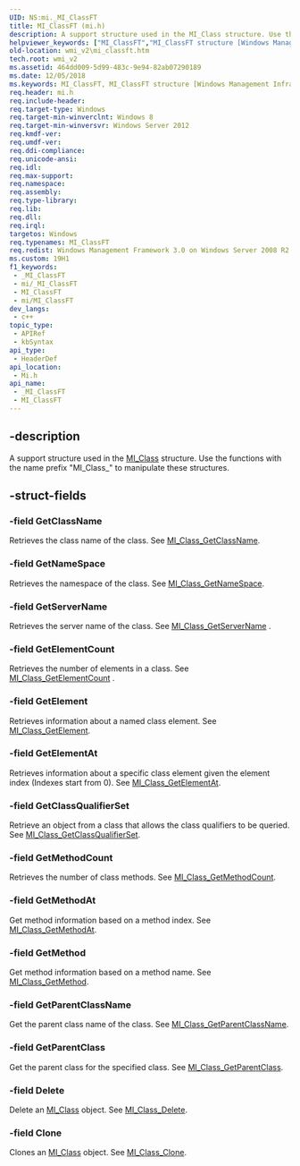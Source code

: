 ```yaml
---
UID: NS:mi._MI_ClassFT
title: MI_ClassFT (mi.h)
description: A support structure used in the MI_Class structure. Use the functions with the name prefix &quot;MI_Class_&quot; to manipulate these structures.
helpviewer_keywords: ["MI_ClassFT","MI_ClassFT structure [Windows Management Infrastructure (MI)]","mi/MI_ClassFT","wmi_v2.mi_classft"]
old-location: wmi_v2\mi_classft.htm
tech.root: wmi_v2
ms.assetid: 464dd009-5d99-483c-9e94-82ab07290189
ms.date: 12/05/2018
ms.keywords: MI_ClassFT, MI_ClassFT structure [Windows Management Infrastructure (MI)], mi/MI_ClassFT, wmi_v2.mi_classft
req.header: mi.h
req.include-header: 
req.target-type: Windows
req.target-min-winverclnt: Windows 8
req.target-min-winversvr: Windows Server 2012
req.kmdf-ver: 
req.umdf-ver: 
req.ddi-compliance: 
req.unicode-ansi: 
req.idl: 
req.max-support: 
req.namespace: 
req.assembly: 
req.type-library: 
req.lib: 
req.dll: 
req.irql: 
targetos: Windows
req.typenames: MI_ClassFT
req.redist: Windows Management Framework 3.0 on Windows Server 2008 R2 with SP1,     Windows 7 with SP1, and Windows Server 2008 with SP2
ms.custom: 19H1
f1_keywords:
 - _MI_ClassFT
 - mi/_MI_ClassFT
 - MI_ClassFT
 - mi/MI_ClassFT
dev_langs:
 - c++
topic_type:
 - APIRef
 - kbSyntax
api_type:
 - HeaderDef
api_location:
 - Mi.h
api_name:
 - _MI_ClassFT
 - MI_ClassFT
---
```


## -description

A support structure used in the <a href="/windows/desktop/api/mi/ns-mi-mi_class">MI_Class</a> structure. 
     Use the functions with the name prefix "MI_Class_" to manipulate these structures.

## -struct-fields

### -field GetClassName

Retrieves the class name of the class. See 
       <a href="/previous-versions/windows/desktop/api/mi/nf-mi-mi_class_getclassname">MI_Class_GetClassName</a>.

### -field GetNameSpace

Retrieves the namespace of the class. See 
       <a href="/previous-versions/windows/desktop/api/mi/nf-mi-mi_class_getnamespace">MI_Class_GetNameSpace</a>.

### -field GetServerName

Retrieves the server name of the class. See 
       <a href="/previous-versions/windows/desktop/api/mi/nf-mi-mi_class_getservername">MI_Class_GetServerName</a> .

### -field GetElementCount

Retrieves the number of elements in a class. See 
       <a href="/previous-versions/windows/desktop/api/mi/nf-mi-mi_class_getelementcount">MI_Class_GetElementCount</a> .

### -field GetElement

Retrieves information about a named class element. See 
       <a href="/previous-versions/windows/desktop/api/mi/nf-mi-mi_class_getelement">MI_Class_GetElement</a>.

### -field GetElementAt

Retrieves information about a specific class element given the element index (Indexes start from 0). See 
       <a href="/previous-versions/windows/desktop/api/mi/nf-mi-mi_class_getelementat">MI_Class_GetElementAt</a>.

### -field GetClassQualifierSet

Retrieve an object from a class that allows the class qualifiers to be queried. See 
       <a href="/previous-versions/windows/desktop/api/mi/nf-mi-mi_class_getclassqualifierset">MI_Class_GetClassQualifierSet</a>.

### -field GetMethodCount

Retrieves the number of class methods. See 
       <a href="/previous-versions/windows/desktop/api/mi/nf-mi-mi_class_getmethodcount">MI_Class_GetMethodCount</a>.

### -field GetMethodAt

Get method information based on a method index. See 
       <a href="/previous-versions/windows/desktop/api/mi/nf-mi-mi_class_getmethodat">MI_Class_GetMethodAt</a>.

### -field GetMethod

Get method information based on a method name. See 
       <a href="/previous-versions/windows/desktop/api/mi/nf-mi-mi_class_getmethod">MI_Class_GetMethod</a>.

### -field GetParentClassName

Get the parent class name of the class. See 
       <a href="/previous-versions/windows/desktop/api/mi/nf-mi-mi_class_getparentclassname">MI_Class_GetParentClassName</a>.

### -field GetParentClass

Get the parent class for the specified class. See 
       <a href="/previous-versions/windows/desktop/api/mi/nf-mi-mi_class_getparentclass">MI_Class_GetParentClass</a>.

### -field Delete

Delete an <a href="/windows/desktop/api/mi/ns-mi-mi_class">MI_Class</a> object. See 
       <a href="/previous-versions/windows/desktop/api/mi/nf-mi-mi_class_delete">MI_Class_Delete</a>.

### -field Clone

Clones an <a href="/windows/desktop/api/mi/ns-mi-mi_class">MI_Class</a> object. See 
       <a href="/previous-versions/windows/desktop/api/mi/nf-mi-mi_class_clone">MI_Class_Clone</a>.

